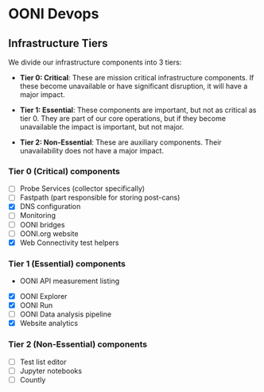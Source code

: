 # OONI Devops

## Infrastructure Tiers

We divide our infrastructure components into 3 tiers:

- **Tier 0: Critical**: These are mission critical infrastructure components. If these become unavailable or have significant disruption, it will have a major impact.

- **Tier 1: Essential**: These components are important, but not as critical as
  tier 0. They are part of our core operations, but if they become unavailable
  the impact is important, but not major.

- **Tier 2: Non-Essential**: These are auxiliary components. Their
  unavailability does not have a major impact.

### Tier 0 (Critical) components

- [ ] Probe Services (collector specifically)
- [ ] Fastpath (part responsible for storing post-cans)
- [x] DNS configuration
- [ ] Monitoring
- [ ] OONI bridges
- [ ] OONI.org website
- [x] Web Connectivity test helpers

### Tier 1 (Essential) components

- OONI API measurement listing
- [x] OONI Explorer
- [x] OONI Run
- [ ] OONI Data analysis pipeline
- [x] Website analytics

### Tier 2 (Non-Essential) components

- [ ] Test list editor
- [ ] Jupyter notebooks
- [ ] Countly
